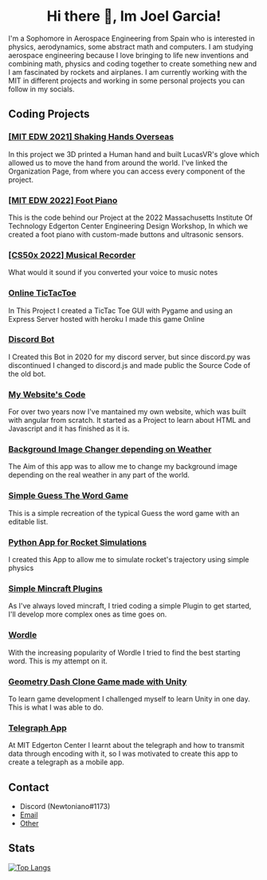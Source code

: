<h1 align="center"> Hi there 👋, Im Joel Garcia! </h1>

I'm a Sophomore in Aerospace Engineering from Spain who is interested in physics, aerodynamics, some abstract math and computers. I am studying aerospace engineering because I love bringing to life new inventions and combining math, physics and coding together to create something new and I am fascinated by rockets and airplanes. I am currently working with the MIT in different projects and working in some personal projects you can follow in my socials. 


## Coding Projects

### [[MIT EDW 2021] Shaking Hands Overseas](https://github.com/Shaking-Hands-Overseas)

In this project we 3D printed a Human hand and built LucasVR's glove which allowed us to move the hand from around the world. I've linked the Organization Page, from where you can access every component of the project.

### [[MIT EDW 2022] Foot Piano](https://github.com/Newtoniano20/Foot-Piano)

This is the code behind our Project at the 2022 Massachusetts Institute Of Technology Edgerton Center Engineering Design Workshop, In which we created a foot piano with custom-made buttons and ultrasonic sensors.

### [[CS50x 2022] Musical Recorder](https://github.com/Newtoniano20/Musical-Recorder)

What would it sound if you converted your voice to music notes

### [Online TicTacToe](https://github.com/Newtoniano20/TicTacToe)

In This Project I created a TicTac Toe GUI with Pygame and using an Express Server hosted with heroku I made this game Online

### [Discord Bot](https://github.com/Newtoniano20/Paralelogramos_Bot)

I Created this Bot in 2020 for my discord server, but since discord.py was discontinued I changed to discord.js and made public the Source Code of the old bot.

### [My Website's Code](https://github.com/Newtoniano20/newtoniano20.github.io)

For over two years now I've mantained my own website, which was built with angular from scratch. It started as a Project to learn about HTML and Javascript and it has finished as it is.

### [Background Image Changer depending on Weather](https://github.com/Newtoniano20/Background-Weather)

The Aim of this app was to allow me to change my background image depending on the real weather in any part of the world.

### [Simple Guess The Word Game](https://github.com/Newtoniano20/Guess-The-Word)

This is a simple recreation of the typical Guess the word game with an editable list.

### [Python App for Rocket Simulations](https://github.com/Newtoniano20/Coeteria)

I created this App to allow me to simulate rocket's trajectory using simple physics
### [Simple Mincraft Plugins](https://github.com/Newtoniano20/Minecraft-Plugins)

As I've always loved mincraft, I tried coding a simple Plugin to get started, I'll develop more complex ones as time goes on.

### [Wordle](https://github.com/Newtoniano20/Wordle)

With the increasing popularity of Wordle I tried to find the best starting word. This is my attempt on it.

### [Geometry Dash Clone Game made with Unity](https://github.com/Newtoniano20/-Unity--Geometry-Dash-Clone)

To learn game development I challenged myself to learn Unity in one day. This is what I was able to do.

### [Telegraph App](https://github.com/Newtoniano20/Telegraph-App)

At MIT Edgerton Center I learnt about the telegraph and how to transmit data through encoding with it, so I was motivated to create this app to create a telegraph as a mobile app.

## Contact

- Discord (Newtoniano#1173)
- <a href = "mailto: joel.garcia1202@hotmail.com">Email</a>
- <a href = "https://linktr.ee/joelgama">Other</a>

## Stats

[![Top Langs](https://github-readme-stats.vercel.app/api/top-langs/?username=Newtoniano20&langs_count=8&theme=nord&hide=html)](https://github.com/Newtoniano20/)

